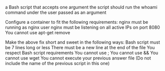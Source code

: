 a Bash script that accepts one argument
the script should run the whoami command under the user passed as an argument

Configure a container to fit the following requirements:
	nginx must be running as nginx user
	nginx must be listening on all active IPs on port 8080
	You cannot use apt-get remove

Make the above fix short and sweet in the following ways:
	Bash script must be 7 lines long or less
	There must be a new line at the end of the file
	You respect Bash script requirements
	You cannot use ;
	You cannot use &&
	You cannot use wget
	You cannot execute your previous answer file (Do not include the name of the previous script in this one)
